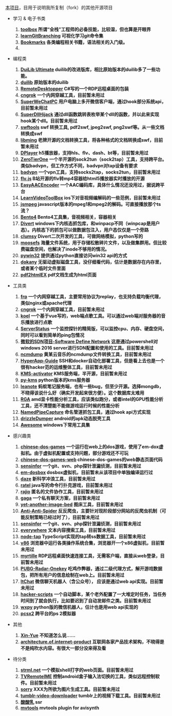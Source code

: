 [本项目](https://github.com/alphonsetai/MyForkProjectInGithub)，目用于说明我所复制（fork）的其他开源项目

- 学习 & 电子书类
	1. **[toolbox](https://github.com/alphonsetai/toolbox)
	所谓“全栈”工程师的必备技能，比较湿，但也算是开眼界**
	2. **[learnGitBranching](https://github.com/alphonsetai/learnGitBranching)
	可视化学习git命令集**
	3. **[Bookmarks](https://github.com/alphonsetai/Bookmarks)
	各类编程相关书籍，语法相关的入门级。**
	4. 

- 编程类
	
	1. **[DuiLib Ultimate](https://github.com/qdtroy/DuiLib_Ultimate)
	duilib的改进版库，相比原始版本的duilib多了一些功能。**
	2. **[duilib](https://github.com/alphonsetai/duilib)
	原始版本的duilib**
	3. **[RemoteDesktopper](https://github.com/alphonsetai/RemoteDesktopper)
	C#写的一个RDP远程桌面的包装**
	4. **[cngrok](https://github.com/alphonsetai/cngrok)
	一个内网穿越工具，目前暂未用过**
	5. **[SuperWeChatPC](https://github.com/alphonsetai/SuperWeChatPC)
	用户电脑上多开微信客户端，通过hook部分系统api，目前暂未用过**
	6. **[SuperDllHijack](https://github.com/alphonsetai/SuperDllHijack)
	通过dll函数跳转表枚举某个dll的函数，并以此来实现hook某个dll。目前暂未用过**
	7. **[swftools](https://github.com/alphonsetai/swftools)
	swf 转换工具, pdf2swf, jpeg2swf, png2swf等。从一些文档转换成swf**
	8. **[libming](https://github.com/alphonsetai/libming)
	老牌开源的文档转换工具，将各种格式的文档转换成swf，目前暂未用过**
	9. **[DPlayer](https://github.com/alphonsetai/DPlayer)
	h5播放器，支持hls、flv、dash、bt等，目前暂未用过**
	10. **[ZeroTierOne](https://github.com/alphonsetai/ZeroTierOne)
	一个半开源的sock2tun（sock2tap）工具，支持跨平台。类似badvpn，但工作方式不同，badvpn对tap设备有要求**
	11. **[badvpn](https://github.com/alphonsetai/badvpn)
	一个vpn工具，支持socks2tap，socks2tun，目前暂未用过**
	12. **[flv.js](https://github.com/alphonsetai/flv.js)
	B站开源的flv转mp4容器给html5播放器实时播放的开源**
	13. **[EasyAACEncoder](https://github.com/alphonsetai/EasyAACEncoder)
	一个AAC编码库，具体什么情况还没用过，据说跨平台**
	14. **[LearnVideoToolBox](https://github.com/alphonsetai/LearnVideoToolBox)
	ios下对音视频编解码的一些范例，目前暂未用过**
	15. **[jsmpeg](https://github.com/alphonsetai/jsmpeg)
	javascript版本的mpeg1和mpeg2的解码。可直接播放那个ts流？**
	16. **[Bento4](https://github.com/alphonsetai/Bento4)
	Bento4工具集，音视频相关，容器相关**
	17. **[Divert](https://github.com/alphonsetai/Divert)
	windows下内核态抓包库，和winpacp不同（winpcap是用户态）。内核态下的抓包可以做数据包注入，用户态仅仅是一个旁路**
	18. **[clumsy](https://github.com/alphonsetai/clumsy)
	Divert二次开发的工具，可做网络模拟，python写的**
	19. **[moosefs](https://github.com/alphonsetai/moosefs)
	海量文件系统，用于存储松散碎片文件，以及做集群用。但比较费磁盘空间，也解决了inode不够用的情况。**
	20. **[pywin32](https://github.com/alphonsetai/pywin32)
	提供通过python直接访问win32 api的方式**
	21. **[dokany](https://github.com/dokan-dev/dokany)
	无驱动虚拟磁盘工具，没仔细看代码，估计是数据存在内存里，或者某个临时文件里面**
	22. **[pdf2htmlEX](https://github.com/alphonsetai/pdf2htmlEX)
	pdf文档生成为html页面**

- 工具类

	1. **[frp](https://github.com/alphonsetai/frp)
	一个内网穿越工具，主要常用协议为replay，也支持负载均衡代理，类似nginx或apache代理**
	2. **[cngrok](https://github.com/alphonsetai/cngrok)
	一个内网穿越工具，目前暂未用过**
	3. **[koel](https://github.com/alphonsetai/koel)
	一个基于vue写的，web端点歌工具。可以通过web端对服务器的音乐播放进行点歌**
	4. **[ServerStatus](https://github.com/alphonsetai/ServerStatus-1)
	一个监控探针的精简版，可以监控cpu、内存、硬盘空间，同时可以看到简单的ping包情况**
	5. **[微软的SDN项目-Software Define Network](https://github.com/alphonsetai/SDN)
	这是通过powershell对windows 2016 server进行SDN配置和使用的工具。目前暂未用过**
	6. **[ncmdump](https://github.com/alphonsetai/ncmdump)
	黄某云音乐的ncmdump文件转换工具，目前暂未用过**
	7. **[HyperApp-Guide](https://github.com/alphonsetai/HyperApp-Guide)
	SSH和docker自动化部署工具，但是看上去也是一个很有hacker范的运维整体工具，目前暂未用过**
	8. **[KMS-activator](https://github.com/alphonsetai/KMS-activator)
	KMS服务端，半开源，目前暂未用过**
	9. **[py-kms](https://github.com/alphonsetai/py-kms)
	python版本的kms服务器**
	10. **[leanote](https://github.com/alphonsetai/leanote)
	蚂蚁笔记服务端，也有一些bug，但至少开源。选择mongdb，不晓得该说什么好（确实开发起来很方便）。这个数据库太难用**
	11. **[RGA](https://github.com/alphonsetai/RGA)
	amd显卡性能分析工具，应该类似跑分，或者intel的GPU性能分析工具，还不清楚能不能做游戏运行时候的性能分析**
	12. **[NamedPipeCapture](https://github.com/alphonsetai/NamedPipeCapture)
	命名管道抓包工具，通过hook api方式实现**
	13. **[drizzleDumper](https://github.com/alphonsetai/drizzleDumper)
	android的apk动态脱壳工具**
	14. **[Awesome](https://github.com/alphonsetai/Awesome)
	windows下常用工具集**

- 感兴趣类

	1. **[chinese-dos-games](https://github.com/rwv/chinese-dos-games)
	一个运行在web上的dos游戏，使用了em-dox虚拟机。由于虚拟机配置或支持问题，部分游戏还不可玩**
	2. **[chinese-dos-games-web](https://github.com/alphonsetai/chinese-dos-games-web)
	chinese-dos-games的web静态页面代码**
	3. **[sensinfor](https://github.com/alphonsetai/sensinfor)
	一个git、svn、php探针泄漏侦测，目前暂未用过**
	4. **[em-dosbox](https://github.com/alphonsetai/em-dosbox)
	dosbox虚拟机，目前暂未从该项目中单独编译运行过**
	5. **[daze](https://github.com/alphonsetai/daze)
	新科学冲浪工具，目前暂未用过**
	6. **[ratel](https://github.com/alphonsetai/ratel)
	java写的命令行扑克游戏，目前暂未用过**
	7. **[rajio](https://github.com/alphonsetai/rajio)
	匿名的文件协作工具，目前暂未用过**
	8. **[gaga](https://github.com/alphonsetai/gaga)
	一个私有聊天方案，目前暂未用过**
	9. **[yet-another-image-bed](https://github.com/alphonsetai/yet-another-image-bed)
	图床工具，目前暂未用过**
	10. **[Anti-Anti-Spider](https://github.com/alphonsetai/Anti-Anti-Spider)
	反反爬虫，主要针对现阶段部分网站的反爬虫机制（可能反制策略已经过时了），目前暂未用过**
	11. **[sensinfor](https://github.com/alphonsetai/sensinfor)
	一个git、svn、php探针泄漏侦测，目前暂未用过**
	12. **[everywhere](https://github.com/alphonsetai/everywhere)
	文本内容搜索工具，目前暂未用过**
	13. **[node-tap](https://github.com/alphonsetai/node-tap)
	TypeScript实现的tap转ss数据工具，目前暂未用过**
	14. **[v86](https://github.com/alphonsetai/v86)
	浏览器中运行各类操作系统合集，浏览器开一个x86虚拟机，目前暂未用过**
	15. **[myrtille](https://github.com/alphonsetai/myrtille)
	RDP远程桌面快速连接工具，无需客户端，直接从web登录，目前暂未用过**
	16. **[PUBG-Radar-Onekey](https://github.com/alphonsetai/PUBG-Radar-Onekey)
	吃鸡作弊器，通过二级代理方式，解开游戏数据包，把所有用户的信息绘制在web上。目前暂未用过**
	17. **[ItChat](https://github.com/alphonsetai/ItChat)
	微信聊天机器人（含公众号）， 应该是通过web api实现。目前暂未用过**
	18. **[hacker-scripts](https://github.com/alphonsetai/hacker-scripts)
	一个自动脚本，某个老外配置了一大堆定时任务，当任务时间到了就会执行，比如要迟到了自动发邮件之类。目前暂未用过**
	19. **[wxpy](https://github.com/alphonsetai/wxpy)
	python版的微信机器人，估计也是用web api实现的**
	20. **[pcsx2](https://github.com/alphonsetai/pcsx2)
	跨平台的ps 2模拟器**


- 其他
	1. **[Xin-Yue](https://github.com/alphonsetai/Xin-Yue)
	不知道怎么说......**
	2. **[architecture.of.internet-product](https://github.com/alphonsetai/architecture.of.internet-product)
	互联网各家产品技术架构，不晓得是不是纯吹水内容。有很大一部分没来得及看**
	
- 待分类
	1. **[strml.net](https://github.com/alphonsetai/strml.net)
	一个模拟shell打字的web页面。目前暂未用过**
	2. **[TVRemoteIME](https://github.com/alphonsetai/TVRemoteIME)
	控制android盒子输入法切换的工具，类似远程控制软件。目前暂未用过**
	3. **[sorry](https://github.com/alphonsetai/sorry)
	XXX为所欲为图片生成工具。目前暂未用过**
	4. **[tumblr-video-downloader](https://github.com/alphonsetai/tumblr-video-downloader)
	tumblr上的视频下载工具。目前暂未用过**
	5. **[酸酸乳](https://github.com/alphonsetai/shadowsocksr-2)
	ssr**
	6. **[mvtools](https://github.com/alphonsetai/mvtools)
	mvtools plugin for avisynth**
